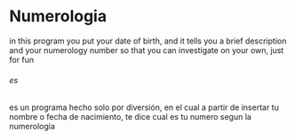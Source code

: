 # Numerologia
in this program you put your date of birth, and it tells you a brief description and your numerology number so that you can investigate on your own, just for fun
###### es
es un programa hecho solo por diversión, en el cual a partir de insertar tu nombre o fecha de nacimiento, te dice cual es tu numero segun la numerologia
